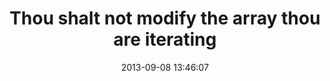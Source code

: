 ---
layout: post
title:  "Thou shalt not modify the array thou are iterating"
date:   2013-09-08 13:46:07
tags: [jbj, Scala]
category: jbj
---
